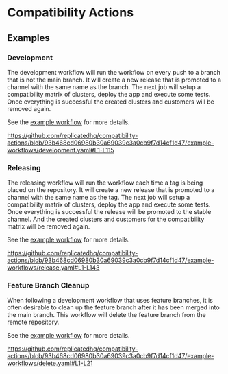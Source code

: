 # Compatibility Actions


## Examples

### Development
The development workflow will run the workflow on every push to a branch that is not the main branch. It will create a new release that is promoted to a channel with the same name as the branch.
The next job will setup a compatibility matrix of clusters, deploy the app and execute some tests. Once everything is successful the created clusters and customers will be removed again.

See the [example workflow](example-workflows/development.yaml) for more details.

https://github.com/replicatedhq/compatibility-actions/blob/93b468cd06980b30a69039c3a0cb9f7d14cf1d47/example-workflows/development.yaml#L1-L115

### Releasing
The releasing workflow will run the workflow each time a tag is being placed on the repository. It will create a new release that is promoted to a channel with the same name as the tag.
The next job will setup a compatibility matrix of clusters, deploy the app and execute some tests. Once everything is successful the release will be promoted to the stable channel. And the created clusters and customers for the compatibility matrix will be removed again.

See the [example workflow](example-workflows/release.yaml) for more details.

https://github.com/replicatedhq/compatibility-actions/blob/93b468cd06980b30a69039c3a0cb9f7d14cf1d47/example-workflows/release.yaml#L1-L143

### Feature Branch Cleanup
When following a development workflow that uses feature branches, it is often desirable to clean up the feature branch after it has been merged into the main branch. This workflow will delete the feature branch from the remote repository. 

See the [example workflow](example-workflows/delete.yaml) for more details.

https://github.com/replicatedhq/compatibility-actions/blob/93b468cd06980b30a69039c3a0cb9f7d14cf1d47/example-workflows/delete.yaml#L1-L21